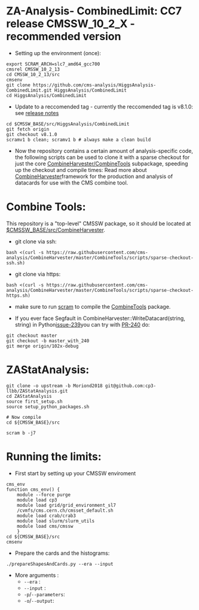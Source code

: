 # ZA-Analysis- CombinedLimit: CC7 release CMSSW_10_2_X - recommended version
- Setting up the environment (once):
```
export SCRAM_ARCH=slc7_amd64_gcc700
cmsrel CMSSW_10_2_13
cd CMSSW_10_2_13/src
cmsenv
git clone https://github.com/cms-analysis/HiggsAnalysis-CombinedLimit.git HiggsAnalysis/CombinedLimit
cd HiggsAnalysis/CombinedLimit
```
- Update to a reccomended tag - currently the reccomended tag is v8.1.0: see [release notes](https://github.com/cms-analysis/HiggsAnalysis-CombinedLimit/releases/tag/v8.1.0)

```
cd $CMSSW_BASE/src/HiggsAnalysis/CombinedLimit
git fetch origin
git checkout v8.1.0
scramv1 b clean; scramv1 b # always make a clean build
```

- Now the repository contains a certain amount of analysis-specific code, the following scripts can be used to clone it with a sparse checkout for just the core [CombineHarvester/CombineTools](https://github.com/cms-analysis/CombineHarvester/tree/master/CombineTools) subpackage, speeding up the checkout and compile times:
Read more about [CombineHarvester](http://cms-analysis.github.io/CombineHarvester/)framework for the production and analysis of datacards for use with the CMS combine tool. 

# Combine Tools:
This repository is a "top-level" CMSSW package, so it should be located at [$CMSSW_BASE/src/CombineHarvester](). 
- git clone via ssh:
```
bash <(curl -s https://raw.githubusercontent.com/cms-analysis/CombineHarvester/master/CombineTools/scripts/sparse-checkout-ssh.sh)
```
- git clone via https:
```
bash <(curl -s https://raw.githubusercontent.com/cms-analysis/CombineHarvester/master/CombineTools/scripts/sparse-checkout-https.sh)
```
- make sure to run [scram]() to compile the [CombineTools]() package.

- If you ever face Segfault in CombineHarvester::WriteDatacard(string, string) in Python[issue-239](https://github.com/cms-analysis/CombineHarvester/issues/239)you can try with [PR-240](https://github.com/cms-analysis/CombineHarvester/pull/240) do:
```
git checkout master
git checkout -b master_with_240
git merge origin/102x-debug
```
# ZAStatAnalysis:
```
git clone -o upstream -b Moriond2018 git@github.com:cp3-llbb/ZAStatAnalysis.git
cd ZAStatAnalysis
source first_setup.sh
source setup_python_packages.sh

# Now compile
cd ${CMSSW_BASE}/src

scram b -j7
```
# Running the limits:
- First start by setting up your CMSSW enviroment 
```
cms_env
function cms_env() {
    module --force purge
    module load cp3
    module load grid/grid_environment_sl7
    /cvmfs/cms.cern.ch/cmsset_default.sh
    module load crab/crab3
    module load slurm/slurm_utils
    module load cms/cmssw
    }
cd ${CMSSW_BASE}/src
cmsenv
```
- Prepare the cards and the histograms:
```
./prepareShapesAndCards.py --era --input
```
- More arguments : 
    - ``--era`` : 
    - ``--input`` :
    - ``-p``/``--parameters``:
    - ``-o``/``--output``:

